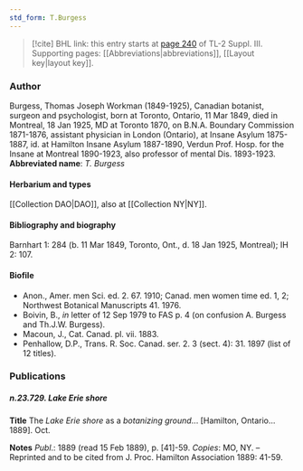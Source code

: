 ```yaml
---
std_form: T.Burgess
---
```


> [!cite] BHL link: this entry starts at [page 240](https://www.biodiversitylibrary.org/page/33266547) of TL-2 Suppl. III.
> Supporting pages: [[Abbreviations|abbreviations]], [[Layout key|layout key]].

### Author

Burgess, Thomas Joseph Workman (1849-1925), Canadian botanist, surgeon and psychologist, born at Toronto, Ontario, 11 Mar 1849, died in Montreal, 18 Jan 1925, MD at Toronto 1870, on B.N.A. Boundary Commission 1871-1876, assistant physician in London (Ontario), at Insane Asylum 1875-1887, id. at Hamilton Insane Asylum 1887-1890, Verdun Prof. Hosp. for the Insane at Montreal 1890-1923, also professor of mental Dis. 1893-1923. 
**Abbreviated name**: *T. Burgess*

#### Herbarium and types

[[Collection DAO|DAO]], also at [[Collection NY|NY]].

#### Bibliography and biography

Barnhart 1: 284 (b. 11 Mar 1849, Toronto, Ont., d. 18 Jan 1925, Montreal); IH 2: 107.

#### Biofile

- Anon., Amer. men Sci. ed. 2. 67. 1910; Canad. men women time ed. 1, 2; Northwest Botanical Manuscripts 41. 1976.
- Boivin, B., *in* letter of 12 Sep 1979 to FAS p. 4 (on confusion A. Burgess and Th.J.W. Burgess).
- Macoun, J., Cat. Canad. pl. vii. 1883.
- Penhallow, D.P., Trans. R. Soc. Canad. ser. 2. 3 (sect. 4): 31. 1897 (list of 12 titles).

### Publications

##### n.23.729. Lake Erie shore

**Title**
The *Lake Erie shore* as a *botanizing ground*... \[Hamilton, Ontario... 1889\]. Oct.

**Notes**
*Publ*.: 1889 (read 15 Feb 1889), p. \[41\]-59. *Copies*: MO, NY. – Reprinted and to be cited from J. Proc. Hamilton Association 1889: 41-59.

